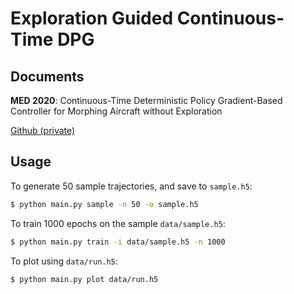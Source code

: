 # Exploration Guided Continuous-Time DPG

## Documents

**MED 2020**:
Continuous-Time Deterministic Policy Gradient-Based Controller
for Morphing Aircraft without Exploration

[Github (private)](https://github.com/seong-hun/med-2020/tree/submitted)


## Usage

To generate 50 sample trajectories, and save to `sample.h5`:
```bash
$ python main.py sample -n 50 -o sample.h5
```

To train 1000 epochs on the sample `data/sample.h5`:
```bash
$ python main.py train -i data/sample.h5 -n 1000
```

To plot using `data/run.h5`:
```bash
$ python main.py plot data/run.h5
```
